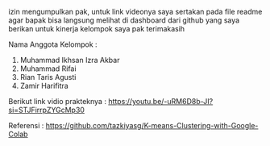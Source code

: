 izin mengumpulkan pak, untuk link videonya saya sertakan pada file readme agar bapak bisa langsung melihat di dashboard dari github yang saya berikan untuk kinerja kelompok saya pak terimakasih

Nama Anggota Kelompok :
1. Muhammad Ikhsan Izra Akbar
2. Muhammad Rifai
3. Rian Taris Agusti
4. Zamir Harifitra

Berikut link vidio prakteknya :
https://youtu.be/-uRM6D8b-JI?si=STJFirrpZYGcMp30

Referensi :
https://github.com/tazkiyasg/K-means-Clustering-with-Google-Colab
